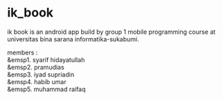# ik_book

ik book is an android app build by group 1 mobile programming course at universitas bina sarana informatika-sukabumi.

members : <br />
&emsp1. syarif hidayatullah <br />
&emsp2. pramudias <br />
&emsp3. iyad supriadin <br />
&emsp4. habib umar <br />
&emsp5. muhammad raifaq
